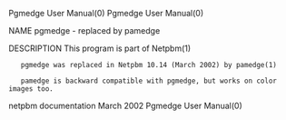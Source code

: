 Pgmedge User Manual(0)                                                                                                                                                                 Pgmedge User Manual(0)



NAME
       pgmedge - replaced by pamedge

DESCRIPTION
       This program is part of Netpbm(1)

       pgmedge was replaced in Netpbm 10.14 (March 2002) by pamedge(1)

       pamedge is backward compatible with pgmedge, but works on color images too.



netpbm documentation                                                                              March 2002                                                                           Pgmedge User Manual(0)
